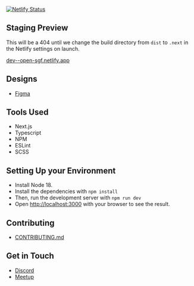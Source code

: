 [![Netlify Status](https://api.netlify.com/api/v1/badges/3701b349-13d2-40b8-a955-16e595d73fd1/deploy-status)](https://app.netlify.com/sites/open-sgf/deploys)

## Staging Preview
This will be a 404 until we change the build directory from `dist` to `.next` in the Netlify settings on launch.

[dev--open-sgf.netlify.app](https://dev--open-sgf.netlify.app)  


## Designs
- [Figma](https://www.figma.com/file/Dz0zK03VUz06YvQ0NNbzFI/Open-SGF-Wireframes?node-id=0%3A1)

## Tools Used
- Next.js
- Typescript
- NPM
- ESLint
- SCSS

## Setting Up your Environment
- Install Node 18.
- Install the dependencies with `npm install`
- Then, run the development server with `npm run dev`
- Open [http://localhost:3000](http://localhost:3000) with your browser to see the result.

## Contributing
- [CONTRIBUTING.md](CONTRIBUTING.md)

## Get in Touch
- [Discord](https://discord.gg/jFD8dZP)
- [Meetup](https://www.meetup.com/open-sgf)
